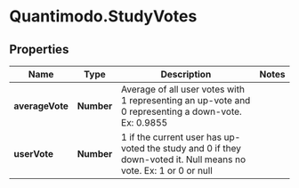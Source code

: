 # Quantimodo.StudyVotes

## Properties
Name | Type | Description | Notes
------------ | ------------- | ------------- | -------------
**averageVote** | **Number** | Average of all user votes with 1 representing an up-vote and 0 representing a down-vote. Ex: 0.9855 | 
**userVote** | **Number** | 1 if the current user has up-voted the study and 0 if they down-voted it. Null means no vote. Ex: 1 or 0 or null | 


